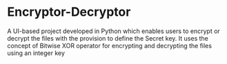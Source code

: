 # Encryptor-Decryptor
A UI-based project developed in Python which enables users to encrypt or decrypt the files with the provision to define the Secret key. It uses the concept of Bitwise XOR operator for encrypting and decrypting the files using an integer key
